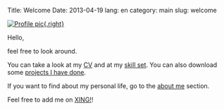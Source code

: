 Title: Welcome
Date: 2013-04-19
lang: en
category: main
slug: welcome

[![Profile pic](|filename|/images/mh-strand-200.jpg){.right}](|filename|/images/mh-strand.jpg)


Hello,

feel free to look around.

You can take a look at my [CV](|filename|pages/cv.md) and at my [skill set](|filename|pages/experience.md).
You can also download some [projects I have done](|filename|pages/projects.md).

If you want to find about my personal life, go to the [about me](|filename|pages/about.md) section.

Feel free to add me on [XING!](https://www.xing.com/profile/Michael_Haas135)!

